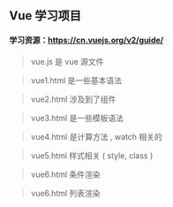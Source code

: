 ## Vue 学习项目
#### 学习资源：https://cn.vuejs.org/v2/guide/

>vue.js 是 vue 源文件

>vue1.html 是一些基本语法

>vue2.html 涉及到了组件

>vue3.html 是一些模板语法

>vue4.html 是计算方法 , watch 相关的

>vue5.html 样式相关 ( style, class )

>vue6.html 条件渲染

>vue6.html 列表渲染
